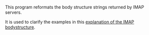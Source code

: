 This program reformats the body structure strings returned by IMAP servers.

It is used to clarify the examples in this
[explanation of the IMAP bodystructure](http://sgerwk.altervista.org/imapbodystructure.html).


